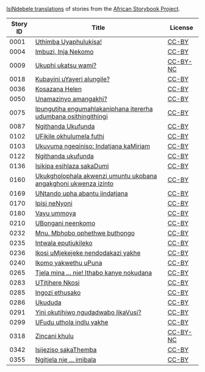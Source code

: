 [IsiNdebele translations](http://my.africanstorybook.org/language/isindebele) of stories from the [African Storybook Project](http://my.africanstorybook.org).

Story ID | Title | License
-------- | ----- | -------
0001 | [Uthimba Uyaphulukisa!](http://africanstorybook.org/reader.php?id=20824&d=0&a=1) | [CC-BY](https://creativecommons.org/licenses/by/4.0/)
0004 | [Imbuzi, Inja Nekomo](http://africanstorybook.org/reader.php?id=7670&d=0&a=1) | [CC-BY](https://creativecommons.org/licenses/by/3.0/)
0009 | [Ukuphi ukatsu wami?](http://africanstorybook.org/stories/ukuphi-ukatsu-wami) | [CC-BY-NC](https://creativecommons.org/licenses/by-nc/3.0/)
0018 | [Kubayini uYayeri alungile?](http://africanstorybook.org/stories/kubayini-uyayeri-alungile) | [CC-BY](https://creativecommons.org/licenses/by/3.0/)
0036 | [Kosazana Helen](http://africanstorybook.org/stories/kosazana-helen) | [CC-BY](https://creativecommons.org/licenses/by/3.0/)
0050 | [Unamazinyo amangakhi?](http://africanstorybook.org/stories/unamazinyo-amangakhi) | [CC-BY](https://creativecommons.org/licenses/by/3.0/)
0075 | [Ipungutjha engumahlakaniphana itererha udumbana osithingithingi](http://africanstorybook.org/stories/ipungutjha-engumahlakaniphana-itererha-udumbana-osithingithingi) | [CC-BY](https://creativecommons.org/licenses/by/3.0/)
0087 | [Ngithanda Ukufunda](http://africanstorybook.org/reader.php?id=13812&d=0&a=1) | [CC-BY](https://creativecommons.org/licenses/by/3.0/)
0102 | [UFikile okhulumela futhi](http://africanstorybook.org/stories/ufikile-okhulumela-futhi) | [CC-BY](https://creativecommons.org/licenses/by/3.0/)
0103 | [Ukuvuma ngeqiniso: Indatjana kaMiriam](http://africanstorybook.org/stories/ukuvuma-ngeqiniso-indatjana-kamiriam) | [CC-BY](https://creativecommons.org/licenses/by/3.0/)
0122 | [Ngithanda ukufunda](http://africanstorybook.org/stories/ngithanda-ukufunda) | [CC-BY](https://creativecommons.org/licenses/by/3.0/)
0136 | [Isikipa esihlaza sakaDumi](http://africanstorybook.org/stories/isikipa-esihlaza-sakadumi) | [CC-BY](https://creativecommons.org/licenses/by/3.0/)
0160 | [Ukukgholophala akwenzi umuntu ukobana angakghoni ukwenza izinto](http://africanstorybook.org/stories/ukukgholophala-akwenzi-umuntu-ukobana-angakghoni-ukwenza-izinto) | [CC-BY](https://creativecommons.org/licenses/by/4.0/)
0169 | [UNtando upha abantu iindatjana](http://africanstorybook.org/stories/untando-upha-abantu-iindatjana) | [CC-BY](https://creativecommons.org/licenses/by/3.0/)
0170 | [Ipisi neNyoni](http://africanstorybook.org/stories/ipisi-nenyoni) | [CC-BY](https://creativecommons.org/licenses/by/3.0/)
0180 | [Vayu ummoya](http://africanstorybook.org/stories/vayu-ummoya) | [CC-BY](https://creativecommons.org/licenses/by/3.0/)
0210 | [UBongani neenkomo](http://africanstorybook.org/stories/ubongani-neenkomo) | [CC-BY](https://creativecommons.org/licenses/by/3.0/)
0232 | [Mnu. Mbhobo ophethwe buthongo](http://africanstorybook.org/stories/mnu-mbhobo-ophethwe-buthongo) | [CC-BY](https://creativecommons.org/licenses/by/3.0/)
0235 | [Intwala eputjukileko](http://africanstorybook.org/stories/intwala-eputjukileko-0) | [CC-BY](https://creativecommons.org/licenses/by/3.0/)
0236 | [Ikosi uMjekejeke nendodakazi yakhe](http://africanstorybook.org/stories/ikosi-umjekejeke-nendodakazi-yakhe) | [CC-BY](https://creativecommons.org/licenses/by/3.0/)
0240 | [Ikomo yakwethu uPuna](http://africanstorybook.org/stories/ikomo-yakwethu-upuna) | [CC-BY](https://creativecommons.org/licenses/by/3.0/)
0265 | [Tjela mina ... nje! Ithabo kanye nokudana](http://africanstorybook.org/stories/tjela-mina-...-nje-ithabo-kanye-nokudana) | [CC-BY](https://creativecommons.org/licenses/by/3.0/)
0283 | [UTitjhere Nkosi](http://africanstorybook.org/stories/utitjhere-nkosi) | [CC-BY](https://creativecommons.org/licenses/by/3.0/)
0285 | [Ingozi ethusako](http://africanstorybook.org/stories/ingozi-ethusako) | [CC-BY](https://creativecommons.org/licenses/by/3.0/)
0286 | [Ukududa](http://africanstorybook.org/stories/ukududa-1) | [CC-BY](https://creativecommons.org/licenses/by/3.0/)
0291 | [Yini okutjhiwo ngudadwabo likaVusi?](http://africanstorybook.org/stories/yini-okutjhiwo-ngudadwabo-likavusi) | [CC-BY](https://creativecommons.org/licenses/by/3.0/)
0299 | [UFudu uthola indlu yakhe](http://africanstorybook.org/stories/ufudu-uthola-indlu-yakhe-1) | [CC-BY](https://creativecommons.org/licenses/by/3.0/)
0318 | [Zincani khulu](http://africanstorybook.org/stories/zincani-khulu) | [CC-BY-NC](https://creativecommons.org/licenses/by-nc/3.0/)
0342 | [Isijeziso sakaThemba](http://africanstorybook.org/stories/isijeziso-sakathemba) | [CC-BY](https://creativecommons.org/licenses/by/3.0/)
0355 | [Ngitjela nje ... imibala](http://africanstorybook.org/stories/ngitjela-nje-...-imibala) | [CC-BY](https://creativecommons.org/licenses/by/3.0/)
